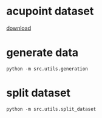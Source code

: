 # acupoint dataset
[download](www.goldfishl.me/downloads/acupoint.tar)

# generate data

```
python -m src.utils.generation
```

# split dataset

```
python -m src.utils.split_dataset
```